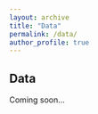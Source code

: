 ```yaml
---
layout: archive
title: "Data"
permalink: /data/
author_profile: true
---
```


Data
---
<!-- ![picture of PI](/images/Genew.jpg align = "right")  -->
Coming soon...